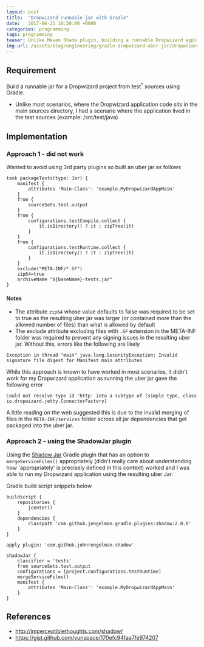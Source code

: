 ```yaml
---
layout: post
title:  "Dropwizard runnable jar with Gradle"
date:   2017-06-21 10:50:00 +0000   
categories: programming
tags: programming
teaser: Unlike Maven Shade plugin, building a runnable Dropwizard application jar with Gradle isn't as straightforward as I initially thought
img-url: /assets/blog/engineering/gradle-dropwizard-uber-jar/dropwizard.png
---  
```


## Requirement
Build a runnable jar for a Dropwizard project from test<sup>*</sup> sources
using Gradle.

* Unlike most scenarios, where the Dropwizard application code sits in the main
sources directory, I had a scenario where the application lived in the test
sources (example: /src/test/java)

## Implementation

### Approach 1 - did not work
Wanted to avoid using 3rd party plugins so built an uber jar as follows
```
task packageTests(type: Jar) {
    manifest {
        attributes 'Main-Class': 'example.MyDropwizardAppMain'
    }
    from {
        sourceSets.test.output
    }
    from {
        configurations.testCompile.collect {
            it.isDirectory() ? it : zipTree(it)
        }
    }
    from {
        configurations.testRuntime.collect {
            it.isDirectory() ? it : zipTree(it)
        }
    }
    exclude("META-INF/*.SF")
    zip64=true
    archiveName "${baseName}-tests.jar"
}
```

#### Notes
* The attribute `zip64` whose value defaults to false was required to be set to
true as the resulting uber jar was larger (or contained more than the allowed
number of files) than what is allowed by default
* The exclude attribute excluding files with `.SF` extension in the META-INF
folder was required to prevent any signing issues in the resulting uber jar.
Without this, errors like the following are likely
```
Exception in thread "main" java.lang.SecurityException: Invalid signature file digest for Manifest main attributes
```

While this approach is known to have worked in most scenarios, it didn't work
for my Dropwizard application as running the uber jar gave the following error
```
Could not resolve type id 'http' into a subtype of [simple type, class io.dropwizard.jetty.ConnectorFactory]
```
A little reading on the web suggested this is due to the invalid merging of
files in the `META-INF/services` folder across all jar dependencies that get
packaged into the uber jar.

### Approach 2 - using the ShadowJar plugin

Using the [Shadow Jar](http://imperceptiblethoughts.com/shadow/) Gradle plugin
that has an option to `mergeServiceFiles()` appropriately (didn't really care
about understanding how 'appropriately' is precisely defined in this context)
worked and I was able to run my Dropwizard application using the resulting uber
Jar.

Gradle build script snippets below

```
buildscript {
    repositories {
        jcenter()
    }
    dependencies {
        classpath 'com.github.jengelman.gradle.plugins:shadow:2.0.0'
    }
}

apply plugin: 'com.github.johnrengelman.shadow'

shadowJar {
    classifier = 'tests'
    from sourceSets.test.output
    configurations = [project.configurations.testRuntime]
    mergeServiceFiles()
    manifest {
        attributes 'Main-Class': 'example.MyDropwizardAppMain'
    }
}
```

## References
* http://imperceptiblethoughts.com/shadow/
* https://gist.github.com/yunspace/170efc94faa7fe974207
